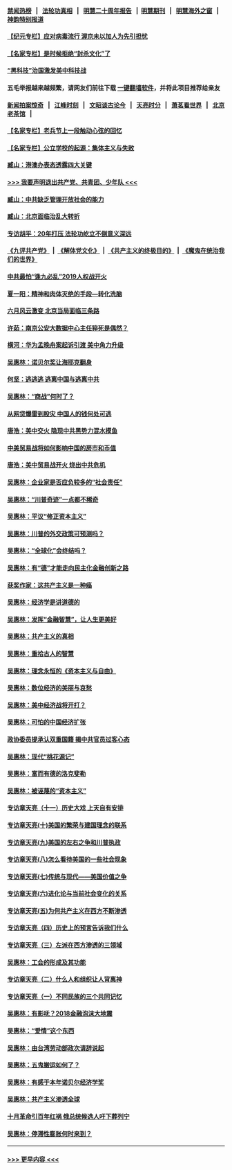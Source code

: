 #### [禁闻热榜](热点新闻.md?=0)  &nbsp;&nbsp;|&nbsp;&nbsp; [法轮功真相](https://github.com/gfw-breaker/truth/blob/master/README.md?=0) &nbsp;&nbsp;|&nbsp;&nbsp; [明慧二十周年报告](https://github.com/gfw-breaker/mh-reports/blob/master/README.md?=0) &nbsp;&nbsp;|&nbsp;&nbsp;[明慧期刊](https://github.com/gfw-breaker/mh-qikan) &nbsp;&nbsp;|&nbsp;&nbsp; [明慧海外之窗](https://github.com/gfw-breaker/mh-news/blob/master/README.md?=0) &nbsp;&nbsp;|&nbsp;&nbsp; [神韵特别报道](https://github.com/gfw-breaker/mh-news/blob/master/shenyun.md?=0)
#### [【纪元专栏】应对病毒流行 渥京未以加人为先引担忧](../pages/nsc423/n11875714.md?t=03161302) 
#### [【名家专栏】是时候拒绝“封杀文化”了](../pages/nsc423/n11814093.md?t=03161302) 
#### [“黑科技”治国激发美中科技战](../pages/nsc423/n11638056.md?t=03161302) 
#### 五毛举报越来越频繁，请网友们前往下载 [一键翻墙软件](https://github.com/gfw-breaker/ssr-accounts)，并将此项目推荐给亲友
#### [新闻拍案惊奇](https://github.com/gfw-breaker/banned-news/blob/master/pages/link4.md) &nbsp;&nbsp;|&nbsp;&nbsp; [江峰时刻](https://github.com/gfw-breaker/banned-news/blob/master/pages/link4.md) &nbsp;&nbsp;|&nbsp;&nbsp; [文昭谈古论今](https://github.com/gfw-breaker/banned-news/blob/master/pages/link4.md) &nbsp;&nbsp;|&nbsp;&nbsp; [天亮时分](https://github.com/gfw-breaker/banned-news/blob/master/pages/link4.md) &nbsp;&nbsp;|&nbsp;&nbsp; [萧茗看世界](https://github.com/gfw-breaker/banned-news/blob/master/pages/link4.md) &nbsp;&nbsp;|&nbsp;&nbsp; [北京老茶馆](https://github.com/gfw-breaker/banned-news/blob/master/pages/link4.md) &nbsp;&nbsp;|&nbsp;&nbsp; 
#### [【名家专栏】老兵节上一段触动心弦的回忆](../pages/nsc423/n11646016.md?t=03161302) 
#### [【名家专栏】公立学校的起源：集体主义与失败](../pages/nsc423/n11601833.md?t=03161302) 
#### [臧山：港澳办表态透露四大关键](../pages/nsc423/n11421628.md?t=03161302) 
#### [>>> 我要声明退出共产党、共青团、少年队 <<<](https://github.com/begood0513/goodnews/blob/master/quit/letter.md) 
#### [臧山：中共缺乏管理开放社会的能力](../pages/nsc423/n11407457.md?t=03161302) 
#### [臧山：北京面临治乱大转折](../pages/nsc423/n11406895.md?t=03161302) 
#### [专访胡平：20年打压 法轮功屹立不倒意义深远](../pages/nsc423/n11398800.md?t=03161302) 
#### [《九评共产党》](https://github.com/begood0513/9ping.md/blob/master/README.md) &nbsp;|&nbsp; [《解体党文化》](../../../../jtdwh.md/blob/master/README.md)  &nbsp;|&nbsp; [《共产主义的终极目的》](../../../../gczydzjmd.md/blob/master/README.md) &nbsp;|&nbsp; [《魔鬼在统治我们的世界》](../../../../mgztzwmdsj.md/blob/master/README.md) 
#### [中共最怕“逢九必乱”2019人权战开火](../pages/nsc423/n11385248.md?t=03161302) 
#### [夏一阳：精神和肉体灭绝的手段—转化洗脑](../pages/nsc423/n11368250.md?t=03161302) 
#### [六月风云激变 北京当局面临三条路](../pages/nsc423/n11313668.md?t=03161302) 
#### [许茹：南京公安大数据中心主任猝死是偶然？](../pages/nsc423/n11064744.md?t=03161302) 
#### [横河：华为孟晚舟案起诉引渡 美中角力升级](../pages/nsc423/n11027230.md?t=03161302) 
#### [吴惠林：诺贝尔奖让海耶克翻身](../pages/nsc423/n10890049.md?t=03161302) 
#### [何坚：逃逃逃 逃离中国与逃离中共](../pages/nsc423/n10592891.md?t=03161302) 
#### [吴惠林：“商战”何时了？](../pages/nsc423/n10573558.md?t=03161302) 
#### [从网贷爆雷到股灾 中国人的钱何处可逃](../pages/nsc423/n10572800.md?t=03161302) 
#### [唐浩：美中交火 隐现中共黑势力混水摸鱼](../pages/nsc423/n10544040.md?t=03161302) 
#### [中美贸易战将如何影响中国的房市和币值](../pages/nsc423/n10543697.md?t=03161302) 
#### [唐浩：美中贸易战开火 烧出中共危机](../pages/nsc423/n10540126.md?t=03161302) 
#### [吴惠林：企业家是否应负较多的“社会责任”](../pages/nsc423/n10535022.md?t=03161302) 
#### [吴惠林：“川普奇迹”一点都不稀奇](../pages/nsc423/n10512808.md?t=03161302) 
#### [吴惠林：平议“修正资本主义”](../pages/nsc423/n10495724.md?t=03161302) 
#### [吴惠林：川普的外交政策可预测吗？](../pages/nsc423/n10462387.md?t=03161302) 
#### [吴惠林：“全球化”会终结吗？](../pages/nsc423/n10452838.md?t=03161302) 
#### [吴惠林：有“德”才能走向民主化金融创新之路](../pages/nsc423/n10432292.md?t=03161302) 
#### [获奖作家：这共产主义是一种癌](../pages/nsc423/n10431541.md?t=03161302) 
#### [吴惠林：经济学是讲道德的](../pages/nsc423/n10398014.md?t=03161302) 
#### [吴惠林：发挥“金融智慧”，让人生更美好](../pages/nsc423/n10375019.md?t=03161302) 
#### [吴惠林：共产主义的真相](../pages/nsc423/n10351394.md?t=03161302) 
#### [吴惠林：重拾古人的智慧](../pages/nsc423/n10337691.md?t=03161302) 
#### [吴惠林：理念永恒的《资本主义与自由》](../pages/nsc423/n10316274.md?t=03161302) 
#### [吴惠林：数位经济的美丽与哀愁](../pages/nsc423/n10292946.md?t=03161302) 
#### [吴惠林：美中经济战将开打？](../pages/nsc423/n10258825.md?t=03161302) 
#### [吴惠林：可怕的中国经济扩张](../pages/nsc423/n10219147.md?t=03161302) 
#### [政协委员提承认双重国籍 揭中共官员过客心态](../pages/nsc423/n10208809.md?t=03161302) 
#### [吴惠林：现代“桃花源记”](../pages/nsc423/n10185234.md?t=03161302) 
#### [吴惠林：富而有德的洛克斐勒](../pages/nsc423/n10142264.md?t=03161302) 
#### [吴惠林：被诬蔑的“资本主义”](../pages/nsc423/n10124816.md?t=03161302) 
#### [专访章天亮（十一）历史大戏 上天自有安排](../pages/nsc423/n10094905.md?t=03161302) 
#### [专访章天亮(十)美国的繁荣与建国理念的联系](../pages/nsc423/n10094899.md?t=03161302) 
#### [专访章天亮(九)美国的左右之争和川普执政](../pages/nsc423/n10094889.md?t=03161302) 
#### [专访章天亮(八)怎么看待美国的一些社会现象](../pages/nsc423/n10094857.md?t=03161302) 
#### [专访章天亮(七)传统与现代——美国价值之争](../pages/nsc423/n10093140.md?t=03161302) 
#### [专访章天亮(六)进化论与当前社会变化的关系](../pages/nsc423/n10092036.md?t=03161302) 
#### [专访章天亮(五)为何共产主义在西方不断渗透](../pages/nsc423/n10083620.md?t=03161302) 
#### [专访章天亮（四）历史上的预言告诉我们什么](../pages/nsc423/n10083606.md?t=03161302) 
#### [专访章天亮（三）左派在西方渗透的三领域](../pages/nsc423/n10081115.md?t=03161302) 
#### [吴惠林：工会的形成及其功能](../pages/nsc423/n10080633.md?t=03161302) 
#### [专访章天亮（二）什么人和组织让人背离神](../pages/nsc423/n10076637.md?t=03161302) 
#### [专访章天亮（一）不同民族的三个共同记忆](../pages/nsc423/n10074188.md?t=03161302) 
#### [吴惠林：有影呒？2018金融泡沫大地震](../pages/nsc423/n10040534.md?t=03161302) 
#### [吴惠林：“爱情”这个东西](../pages/nsc423/n10019423.md?t=03161302) 
#### [吴惠林：由台湾劳动部政次请辞说起](../pages/nsc423/n9979679.md?t=03161302) 
#### [吴惠林：五鬼搬运如何了？](../pages/nsc423/n9925338.md?t=03161302) 
#### [吴惠林：有感于本年诺贝尔经济学奖](../pages/nsc423/n9871883.md?t=03161302) 
#### [吴惠林：共产主义渗透全球](../pages/nsc423/n9812748.md?t=03161302) 
#### [十月革命引百年红祸 俄总统候选人吁下葬列宁](../pages/nsc423/n9810182.md?t=03161302) 
#### [吴惠林：停滞性膨胀何时来到？](../pages/nsc423/n9764136.md?t=03161302) 

----
#### [ >>> 更早内容 <<< ](../indexes/nsc423-earlier.md)
